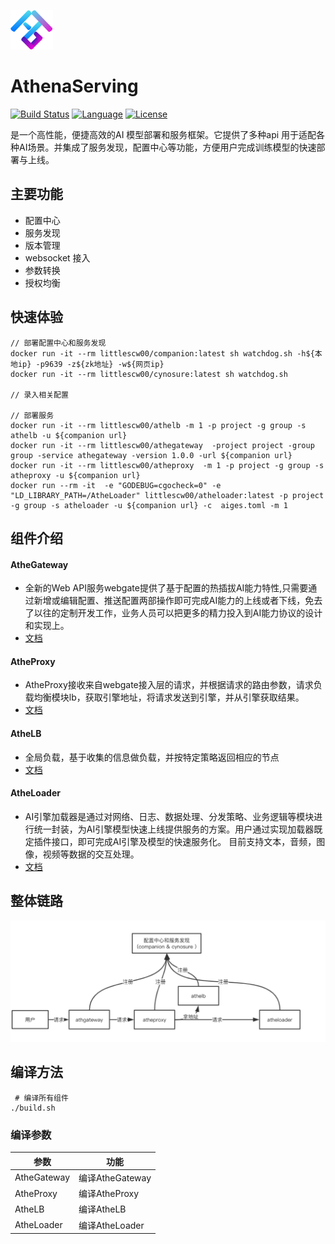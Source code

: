![AthenaServing](pics/athena.png)
# AthenaServing
[![Build Status](https://travis-ci.com/xfyun/AthenaServing.svg?branch=master)](https://travis-ci.com/xfyun/AthenaServing)
[![Language](https://img.shields.io/badge/Language-Go-blue.svg)](https://golang.org/)
[![License](https://img.shields.io/badge/License-Apache%202.0-blue.svg)](https://github.com/xfyun/AthenaServing/blob/master/LICENSE)


 是一个高性能，便捷高效的AI 模型部署和服务框架。它提供了多种api 用于适配各种AI场景。并集成了服务发现，配置中心等功能，方便用户完成训练模型的快速部署与上线。

## 主要功能
 - 配置中心
 - 服务发现
 - 版本管理
 - websocket 接入
 - 参数转换
 - 授权均衡

## 快速体验
```
// 部署配置中心和服务发现
docker run -it --rm littlescw00/companion:latest sh watchdog.sh -h${本地ip} -p9639 -z${zk地址} -w${网页ip}
docker run -it --rm littlescw00/cynosure:latest sh watchdog.sh

// 录入相关配置

// 部署服务
docker run -it --rm littlescw00/athelb -m 1 -p project -g group -s athelb -u ${companion url}
docker run -it --rm littlescw00/athegateway  -project project -group group -service athegateway -version 1.0.0 -url ${companion url}
docker run -it --rm littlescw00/atheproxy  -m 1 -p project -g group -s atheproxy -u ${companion url}
docker run --rm -it  -e "GODEBUG=cgocheck=0" -e "LD_LIBRARY_PATH=/AtheLoader" littlescw00/atheloader:latest -p project -g group -s atheloader -u ${companion url} -c  aiges.toml -m 1
```
## 组件介绍
#### AtheGateway
   - 全新的Web API服务webgate提供了基于配置的热插拔AI能力特性,只需要通过新增或编辑配置、推送配置两部操作即可完成AI能力的上线或者下线，免去了以往的定制开发工作，业务人员可以把更多的精力投入到AI能力协议的设计和实现上。
   - [文档](AtheGateway/doc/README.md)
#### AtheProxy
   - AtheProxy接收来自webgate接入层的请求，并根据请求的路由参数，请求负载均衡模块lb，获取引擎地址，将请求发送到引擎，并从引擎获取结果。
   - [文档](AtheProxy/README.md)
#### AtheLB
   - 全局负载，基于收集的信息做负载，并按特定策略返回相应的节点
   - [文档](/AtheLB/readme.md)
#### AtheLoader
   - AI引擎加载器是通过对网络、日志、数据处理、分发策略、业务逻辑等模块进行统一封装，为AI引擎模型快速上线提供服务的方案。用户通过实现加载器既定插件接口，即可完成AI引擎及模型的快速服务化。
目前支持文本，音频，图像，视频等数据的交互处理。
   - [文档](AtheLoader/docs/README.md)

## 整体链路
![流程图](pics/workflow.png)
## 编译方法
```
 # 编译所有组件
./build.sh
```

### 编译参数
|参数|功能|
| --- | --- |
|AtheGateway| 编译AtheGateway|
|AtheProxy| 编译AtheProxy|
|AtheLB|编译AtheLB|
|AtheLoader|编译AtheLoader|

